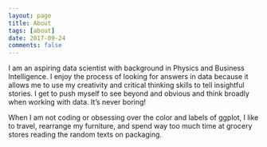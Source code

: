 ```yaml
---
layout: page
title: About
tags: [about]
date: 2017-09-24
comments: false
---
```



I am an aspiring data scientist with background in Physics and Business Intelligence. I enjoy the process of looking for answers in data because it allows me to use my creativity and critical thinking skills to tell insightful stories. I get to push myself to see beyond and obvious and think broadly when working with data. It’s never boring!

When I am not coding or obsessing over the color and labels of ggplot, I like to travel, rearrange my furniture, and spend way too much time at grocery stores reading the random texts on packaging. 


